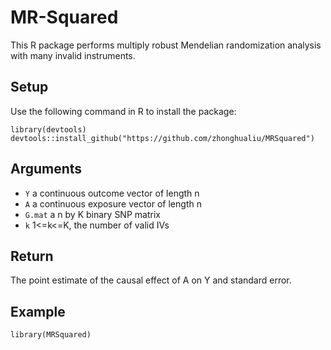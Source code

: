 # MR-Squared
This R package performs multiply robust Mendelian randomization analysis with many invalid instruments.

## Setup
Use the following command in R to install the package:
```
library(devtools)
devtools::install_github("https://github.com/zhonghualiu/MRSquared")
```

## Arguments
- `Y` a continuous outcome vector of length n
- `A` a continuous exposure vector of length n
- `G.mat` a n by K binary SNP matrix
- `k` 1<=k<=K, the number of valid IVs

## Return
The point estimate of the causal effect of A on Y and standard error.

## Example
```
library(MRSquared)
```
